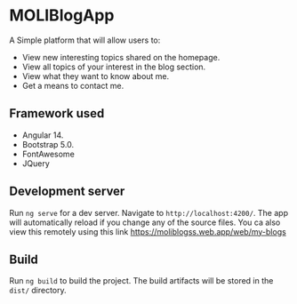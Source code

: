# MOLIBlogApp

A Simple platform that will allow users to:
* View new interesting topics shared on the homepage.
* View all topics of your interest in the blog section.
* View what they want to know about me.
* Get a means to contact me.

## Framework used
* Angular 14.
* Bootstrap 5.0.
* FontAwesome
* JQuery

## Development server

Run `ng serve` for a dev server. Navigate to `http://localhost:4200/`. The app will automatically reload if you change any of the source files.
You ca also view this remotely using this link https://moliblogss.web.app/web/my-blogs 
## Build

Run `ng build` to build the project. The build artifacts will be stored in the `dist/` directory.


